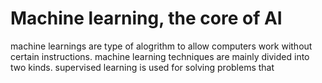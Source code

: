 # Machine learning, the core of AI
machine learnings are type of alogrithm to allow computers work without certain instructions.
machine learning techniques are mainly divided into two kinds.
supervised learning is used for solving problems that 
